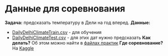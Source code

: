 # Данные для соревнования

**Задача:** предсказать температуру в Дели на год вперед.
**Данные:** 
* [DailyDelhiClimateTrain.csv](https://github.com/ArChanDDD/TS-MCSSummer-2023/blob/main/data/DailyDelhiClimateTrain.csv) - для обучения
* [DailyDelhiClimateTest.csv](https://github.com/ArChanDDD/TS-MCSSummer-2023/blob/main/data/DailyDelhiClimateTest.csv) - для этих дат нужно предсказать
**Как делать?** Об этом можно найти в [файлах практик](https://github.com/ArChanDDD/TS-MCSSummer-2023/tree/main/Практики)
**Где соревнование?** На [Kaggle](https://www.kaggle.com/competitions/timeseries-summer-mkn-2023)
